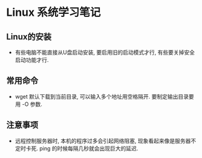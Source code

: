 # Linux 系统学习笔记

## Linux的安装

- 有些电脑不能直接从U盘启动安装, 要启用旧的启动模式才行, 有些要关掉安全启动功能才行.

## 常用命令

- wget 默认下载到当前目录, 可以输入多个地址用空格隔开. 要制定输出目录要用 -O 参数.

## 注意事项

- 远程控制服务器时, 本机的程序过多会引起网络阻塞, 现象看起来像是服务器不定时卡死. ping 的时候每隔几秒就会出现巨大的延迟.